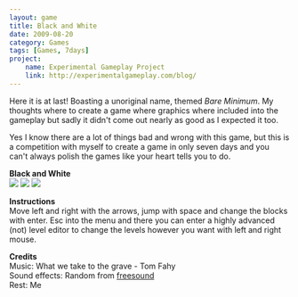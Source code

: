 ```yaml
---
layout: game
title: Black and White
date: 2009-08-20
category: Games
tags: [Games, 7days]
project:
    name: Experimental Gameplay Project
    link: http://experimentalgameplay.com/blog/
---
```


Here it is at last! Boasting a unoriginal name, themed *Bare Minimum*. My thoughts where to create a game where graphics where included into the gameplay but sadly it didn't come out nearly as good as I expected it too.

Yes I know there are a lot of things bad and wrong with this game, but this is a competition with myself to create a game in only seven days and you can't always polish the games like your heart tells you to do.

**Black and White**   
![](/media/images/thumbs/bw1.png) ![](/media/images/thumbs/bw2.png) ![](/media/images/thumbs/bw3.png)

**Instructions**   
Move left and right with the arrows, jump with space and change the blocks with enter. Esc into the menu and there you can enter a highly advanced (not) level editor to change the levels however you want with left and right mouse.

**Credits**   
Music: What we take to the grave - Tom Fahy   
Sound effects: Random from [freesound](http://www.freesound.org/)   
Rest: Me

